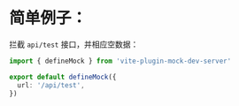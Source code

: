 # 简单例子：

拦截 `api/test` 接口，并相应空数据：

```ts
import { defineMock } from 'vite-plugin-mock-dev-server'

export default defineMock({
  url: '/api/test',
})
```
